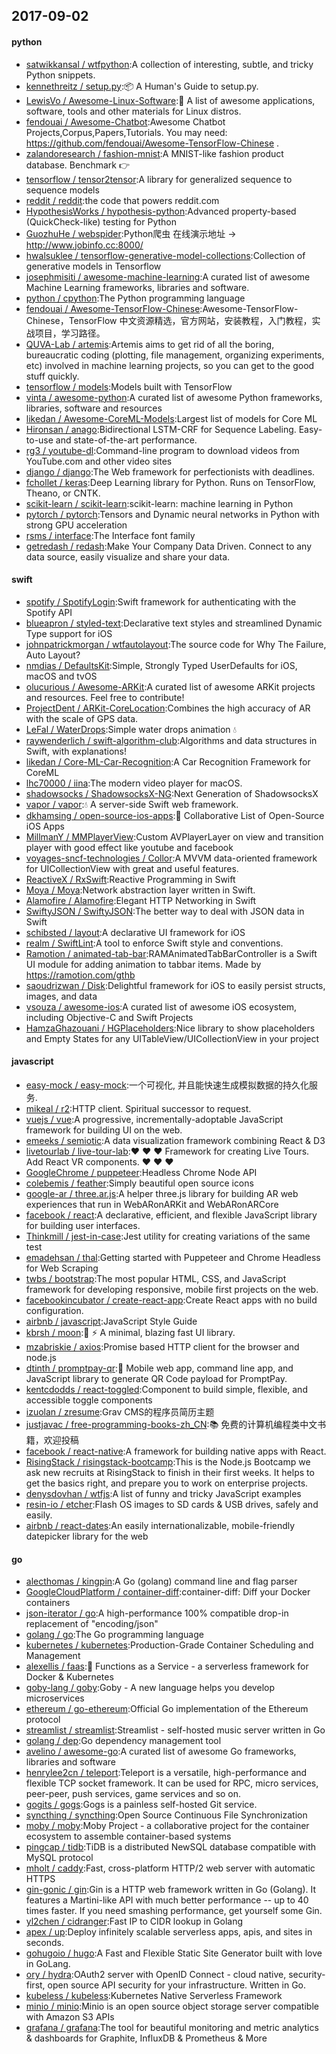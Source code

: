 ## 2017-09-02

#### python
* [satwikkansal / wtfpython](https://github.com/satwikkansal/wtfpython):A collection of interesting, subtle, and tricky Python snippets.
* [kennethreitz / setup.py](https://github.com/kennethreitz/setup.py):📦 A Human's Guide to setup.py.
* [LewisVo / Awesome-Linux-Software](https://github.com/LewisVo/Awesome-Linux-Software):🐧 A list of awesome applications, software, tools and other materials for Linux distros.
* [fendouai / Awesome-Chatbot](https://github.com/fendouai/Awesome-Chatbot):Awesome Chatbot Projects,Corpus,Papers,Tutorials. You may need: https://github.com/fendouai/Awesome-TensorFlow-Chinese .
* [zalandoresearch / fashion-mnist](https://github.com/zalandoresearch/fashion-mnist):A MNIST-like fashion product database. Benchmark 👉
* [tensorflow / tensor2tensor](https://github.com/tensorflow/tensor2tensor):A library for generalized sequence to sequence models
* [reddit / reddit](https://github.com/reddit/reddit):the code that powers reddit.com
* [HypothesisWorks / hypothesis-python](https://github.com/HypothesisWorks/hypothesis-python):Advanced property-based (QuickCheck-like) testing for Python
* [GuozhuHe / webspider](https://github.com/GuozhuHe/webspider):Python爬虫 在线演示地址 -> http://www.jobinfo.cc:8000/
* [hwalsuklee / tensorflow-generative-model-collections](https://github.com/hwalsuklee/tensorflow-generative-model-collections):Collection of generative models in Tensorflow
* [josephmisiti / awesome-machine-learning](https://github.com/josephmisiti/awesome-machine-learning):A curated list of awesome Machine Learning frameworks, libraries and software.
* [python / cpython](https://github.com/python/cpython):The Python programming language
* [fendouai / Awesome-TensorFlow-Chinese](https://github.com/fendouai/Awesome-TensorFlow-Chinese):Awesome-TensorFlow-Chinese，TensorFlow 中文资源精选，官方网站，安装教程，入门教程，实战项目，学习路径。
* [QUVA-Lab / artemis](https://github.com/QUVA-Lab/artemis):Artemis aims to get rid of all the boring, bureaucratic coding (plotting, file management, organizing experiments, etc) involved in machine learning projects, so you can get to the good stuff quickly.
* [tensorflow / models](https://github.com/tensorflow/models):Models built with TensorFlow
* [vinta / awesome-python](https://github.com/vinta/awesome-python):A curated list of awesome Python frameworks, libraries, software and resources
* [likedan / Awesome-CoreML-Models](https://github.com/likedan/Awesome-CoreML-Models):Largest list of models for Core ML
* [Hironsan / anago](https://github.com/Hironsan/anago):Bidirectional LSTM-CRF for Sequence Labeling. Easy-to-use and state-of-the-art performance.
* [rg3 / youtube-dl](https://github.com/rg3/youtube-dl):Command-line program to download videos from YouTube.com and other video sites
* [django / django](https://github.com/django/django):The Web framework for perfectionists with deadlines.
* [fchollet / keras](https://github.com/fchollet/keras):Deep Learning library for Python. Runs on TensorFlow, Theano, or CNTK.
* [scikit-learn / scikit-learn](https://github.com/scikit-learn/scikit-learn):scikit-learn: machine learning in Python
* [pytorch / pytorch](https://github.com/pytorch/pytorch):Tensors and Dynamic neural networks in Python with strong GPU acceleration
* [rsms / interface](https://github.com/rsms/interface):The Interface font family
* [getredash / redash](https://github.com/getredash/redash):Make Your Company Data Driven. Connect to any data source, easily visualize and share your data.

#### swift
* [spotify / SpotifyLogin](https://github.com/spotify/SpotifyLogin):Swift framework for authenticating with the Spotify API
* [blueapron / styled-text](https://github.com/blueapron/styled-text):Declarative text styles and streamlined Dynamic Type support for iOS
* [johnpatrickmorgan / wtfautolayout](https://github.com/johnpatrickmorgan/wtfautolayout):The source code for Why The Failure, Auto Layout?
* [nmdias / DefaultsKit](https://github.com/nmdias/DefaultsKit):Simple, Strongly Typed UserDefaults for iOS, macOS and tvOS
* [olucurious / Awesome-ARKit](https://github.com/olucurious/Awesome-ARKit):A curated list of awesome ARKit projects and resources. Feel free to contribute!
* [ProjectDent / ARKit-CoreLocation](https://github.com/ProjectDent/ARKit-CoreLocation):Combines the high accuracy of AR with the scale of GPS data.
* [LeFal / WaterDrops](https://github.com/LeFal/WaterDrops):Simple water drops animation 💧
* [raywenderlich / swift-algorithm-club](https://github.com/raywenderlich/swift-algorithm-club):Algorithms and data structures in Swift, with explanations!
* [likedan / Core-ML-Car-Recognition](https://github.com/likedan/Core-ML-Car-Recognition):A Car Recognition Framework for CoreML
* [lhc70000 / iina](https://github.com/lhc70000/iina):The modern video player for macOS.
* [shadowsocks / ShadowsocksX-NG](https://github.com/shadowsocks/ShadowsocksX-NG):Next Generation of ShadowsocksX
* [vapor / vapor](https://github.com/vapor/vapor):💧 A server-side Swift web framework.
* [dkhamsing / open-source-ios-apps](https://github.com/dkhamsing/open-source-ios-apps):📱 Collaborative List of Open-Source iOS Apps
* [MillmanY / MMPlayerView](https://github.com/MillmanY/MMPlayerView):Custom AVPlayerLayer on view and transition player with good effect like youtube and facebook
* [voyages-sncf-technologies / Collor](https://github.com/voyages-sncf-technologies/Collor):A MVVM data-oriented framework for UICollectionView with great and useful features.
* [ReactiveX / RxSwift](https://github.com/ReactiveX/RxSwift):Reactive Programming in Swift
* [Moya / Moya](https://github.com/Moya/Moya):Network abstraction layer written in Swift.
* [Alamofire / Alamofire](https://github.com/Alamofire/Alamofire):Elegant HTTP Networking in Swift
* [SwiftyJSON / SwiftyJSON](https://github.com/SwiftyJSON/SwiftyJSON):The better way to deal with JSON data in Swift
* [schibsted / layout](https://github.com/schibsted/layout):A declarative UI framework for iOS
* [realm / SwiftLint](https://github.com/realm/SwiftLint):A tool to enforce Swift style and conventions.
* [Ramotion / animated-tab-bar](https://github.com/Ramotion/animated-tab-bar):RAMAnimatedTabBarController is a Swift UI module for adding animation to tabbar items. Made by https://ramotion.com/gthb
* [saoudrizwan / Disk](https://github.com/saoudrizwan/Disk):Delightful framework for iOS to easily persist structs, images, and data
* [vsouza / awesome-ios](https://github.com/vsouza/awesome-ios):A curated list of awesome iOS ecosystem, including Objective-C and Swift Projects
* [HamzaGhazouani / HGPlaceholders](https://github.com/HamzaGhazouani/HGPlaceholders):Nice library to show placeholders and Empty States for any UITableView/UICollectionView in your project

#### javascript
* [easy-mock / easy-mock](https://github.com/easy-mock/easy-mock):一个可视化, 并且能快速生成模拟数据的持久化服务.
* [mikeal / r2](https://github.com/mikeal/r2):HTTP client. Spiritual successor to request.
* [vuejs / vue](https://github.com/vuejs/vue):A progressive, incrementally-adoptable JavaScript framework for building UI on the web.
* [emeeks / semiotic](https://github.com/emeeks/semiotic):A data visualization framework combining React & D3
* [livetourlab / live-tour-lab](https://github.com/livetourlab/live-tour-lab):❤️ ❤️ ❤️ Framework for creating Live Tours. Add React VR components. ❤️ ❤️ ❤️
* [GoogleChrome / puppeteer](https://github.com/GoogleChrome/puppeteer):Headless Chrome Node API
* [colebemis / feather](https://github.com/colebemis/feather):Simply beautiful open source icons
* [google-ar / three.ar.js](https://github.com/google-ar/three.ar.js):A helper three.js library for building AR web experiences that run in WebARonARKit and WebARonARCore
* [facebook / react](https://github.com/facebook/react):A declarative, efficient, and flexible JavaScript library for building user interfaces.
* [Thinkmill / jest-in-case](https://github.com/Thinkmill/jest-in-case):Jest utility for creating variations of the same test
* [emadehsan / thal](https://github.com/emadehsan/thal):Getting started with Puppeteer and Chrome Headless for Web Scraping
* [twbs / bootstrap](https://github.com/twbs/bootstrap):The most popular HTML, CSS, and JavaScript framework for developing responsive, mobile first projects on the web.
* [facebookincubator / create-react-app](https://github.com/facebookincubator/create-react-app):Create React apps with no build configuration.
* [airbnb / javascript](https://github.com/airbnb/javascript):JavaScript Style Guide
* [kbrsh / moon](https://github.com/kbrsh/moon):🌙 ⚡️ A minimal, blazing fast UI library.
* [mzabriskie / axios](https://github.com/mzabriskie/axios):Promise based HTTP client for the browser and node.js
* [dtinth / promptpay-qr](https://github.com/dtinth/promptpay-qr):🏦 Mobile web app, command line app, and JavaScript library to generate QR Code payload for PromptPay.
* [kentcdodds / react-toggled](https://github.com/kentcdodds/react-toggled):Component to build simple, flexible, and accessible toggle components
* [izuolan / zresume](https://github.com/izuolan/zresume):Grav CMS的程序员简历主题
* [justjavac / free-programming-books-zh_CN](https://github.com/justjavac/free-programming-books-zh_CN):📚 免费的计算机编程类中文书籍，欢迎投稿
* [facebook / react-native](https://github.com/facebook/react-native):A framework for building native apps with React.
* [RisingStack / risingstack-bootcamp](https://github.com/RisingStack/risingstack-bootcamp):This is the Node.js Bootcamp we ask new recruits at RisingStack to finish in their first weeks. It helps to get the basics right, and prepare you to work on enterprise projects.
* [denysdovhan / wtfjs](https://github.com/denysdovhan/wtfjs):A list of funny and tricky JavaScript examples
* [resin-io / etcher](https://github.com/resin-io/etcher):Flash OS images to SD cards & USB drives, safely and easily.
* [airbnb / react-dates](https://github.com/airbnb/react-dates):An easily internationalizable, mobile-friendly datepicker library for the web

#### go
* [alecthomas / kingpin](https://github.com/alecthomas/kingpin):A Go (golang) command line and flag parser
* [GoogleCloudPlatform / container-diff](https://github.com/GoogleCloudPlatform/container-diff):container-diff: Diff your Docker containers
* [json-iterator / go](https://github.com/json-iterator/go):A high-performance 100% compatible drop-in replacement of "encoding/json"
* [golang / go](https://github.com/golang/go):The Go programming language
* [kubernetes / kubernetes](https://github.com/kubernetes/kubernetes):Production-Grade Container Scheduling and Management
* [alexellis / faas](https://github.com/alexellis/faas):🐳 Functions as a Service - a serverless framework for Docker & Kubernetes
* [goby-lang / goby](https://github.com/goby-lang/goby):Goby - A new language helps you develop microservices
* [ethereum / go-ethereum](https://github.com/ethereum/go-ethereum):Official Go implementation of the Ethereum protocol
* [streamlist / streamlist](https://github.com/streamlist/streamlist):Streamlist - self-hosted music server written in Go
* [golang / dep](https://github.com/golang/dep):Go dependency management tool
* [avelino / awesome-go](https://github.com/avelino/awesome-go):A curated list of awesome Go frameworks, libraries and software
* [henrylee2cn / teleport](https://github.com/henrylee2cn/teleport):Teleport is a versatile, high-performance and flexible TCP socket framework. It can be used for RPC, micro services, peer-peer, push services, game services and so on.
* [gogits / gogs](https://github.com/gogits/gogs):Gogs is a painless self-hosted Git service.
* [syncthing / syncthing](https://github.com/syncthing/syncthing):Open Source Continuous File Synchronization
* [moby / moby](https://github.com/moby/moby):Moby Project - a collaborative project for the container ecosystem to assemble container-based systems
* [pingcap / tidb](https://github.com/pingcap/tidb):TiDB is a distributed NewSQL database compatible with MySQL protocol
* [mholt / caddy](https://github.com/mholt/caddy):Fast, cross-platform HTTP/2 web server with automatic HTTPS
* [gin-gonic / gin](https://github.com/gin-gonic/gin):Gin is a HTTP web framework written in Go (Golang). It features a Martini-like API with much better performance -- up to 40 times faster. If you need smashing performance, get yourself some Gin.
* [yl2chen / cidranger](https://github.com/yl2chen/cidranger):Fast IP to CIDR lookup in Golang
* [apex / up](https://github.com/apex/up):Deploy infinitely scalable serverless apps, apis, and sites in seconds.
* [gohugoio / hugo](https://github.com/gohugoio/hugo):A Fast and Flexible Static Site Generator built with love in GoLang.
* [ory / hydra](https://github.com/ory/hydra):OAuth2 server with OpenID Connect - cloud native, security-first, open source API security for your infrastructure. Written in Go.
* [kubeless / kubeless](https://github.com/kubeless/kubeless):Kubernetes Native Serverless Framework
* [minio / minio](https://github.com/minio/minio):Minio is an open source object storage server compatible with Amazon S3 APIs
* [grafana / grafana](https://github.com/grafana/grafana):The tool for beautiful monitoring and metric analytics & dashboards for Graphite, InfluxDB & Prometheus & More
